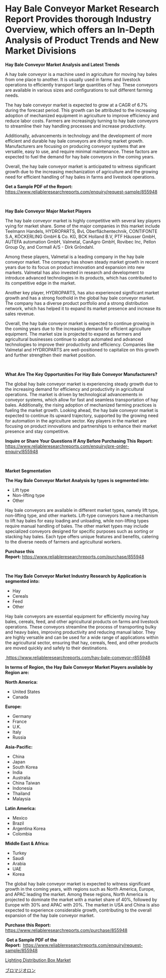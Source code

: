 <p><h1>Hay Bale Conveyor Market Research Report Provides thorough Industry Overview, which offers an In-Depth Analysis of Product Trends and New Market Divisions</h1></p><p><strong>Hay Bale Conveyor Market Analysis and Latest Trends</strong></p>
<p><p>A hay bale conveyor is a machine used in agriculture for moving hay bales from one place to another. It is usually used in farms and livestock operations to efficiently transport large quantities of hay. These conveyors are available in various sizes and configurations to suit different farming needs.</p><p>The hay bale conveyor market is expected to grow at a CAGR of 6.7% during the forecast period. This growth can be attributed to the increasing adoption of mechanized equipment in agriculture to improve efficiency and reduce labor costs. Farmers are increasingly turning to hay bale conveyors to streamline their hay handling processes and increase productivity.</p><p>Additionally, advancements in technology and the development of more efficient and durable hay bale conveyors are driving market growth. Manufacturers are focusing on producing conveyor systems that are versatile, easy to use, and require minimal maintenance. These factors are expected to fuel the demand for hay bale conveyors in the coming years.</p><p>Overall, the hay bale conveyor market is anticipated to witness significant growth due to the increasing mechanization of agriculture and the growing need for efficient handling of hay bales in farms and livestock operations.</p></p>
<p><strong>Get a Sample PDF of the Report:&nbsp;</strong> <a href="https://www.reliableresearchreports.com/enquiry/request-sample/855948">https://www.reliableresearchreports.com/enquiry/request-sample/855948</a></p>
<p>&nbsp;</p>
<p><strong>Hay Bale Conveyor Major Market Players</strong></p>
<p><p>The hay bale conveyor market is highly competitive with several key players vying for market share. Some of the major companies in this market include Teelmann Handels, HYDROPARTS, BvL Oberflächentechnik, CONTIFONTE S.A, KÖCKERLING GmbH & Co. KG, BCK Holland B.V, PTF Häusser GmbH, AUTEFA automation GmbH, Valmetal, CanAgro GmbH, Rovibec Inc, Pellon Group Oy, and Cormall A/S - Dirk Gröndahl.</p><p>Among these players, Valmetal is a leading company in the hay bale conveyor market. The company has shown steady market growth in recent years due to its focus on product innovation and expansion into new markets. Valmetal has also invested in research and development to introduce advanced technologies in its products, which has contributed to its competitive edge in the market.</p><p>Another key player, HYDROPARTS, has also experienced significant market growth and has a strong foothold in the global hay bale conveyor market. The company has a diverse product portfolio and a strong distribution network, which has helped it to expand its market presence and increase its sales revenue.</p><p>Overall, the hay bale conveyor market is expected to continue growing in the coming years due to the increasing demand for efficient agriculture equipment. The market size is projected to expand as farmers and agricultural businesses continue to adopt automated and advanced technologies to improve their productivity and efficiency. Companies like Valmetal and HYDROPARTS are well-positioned to capitalize on this growth and further strengthen their market position.</p></p>
<p>&nbsp;</p>
<p><strong>What Are The Key Opportunities For Hay Bale Conveyor Manufacturers?</strong></p>
<p><p>The global hay bale conveyor market is experiencing steady growth due to the increasing demand for efficiency and productivity in agricultural operations. The market is driven by technological advancements in conveyor systems, which allow for fast and seamless transportation of hay bales. Additionally, the rising adoption of mechanized farming practices is fueling the market growth. Looking ahead, the hay bale conveyor market is expected to continue its upward trajectory, supported by the growing need for automation in the agriculture sector. Key players in the market are focusing on product innovations and partnerships to enhance their market presence and stay competitive.</p></p>
<p><strong>Inquire or Share Your Questions If Any Before Purchasing This Report:</strong> <a href="https://www.reliableresearchreports.com/enquiry/pre-order-enquiry/855948">https://www.reliableresearchreports.com/enquiry/pre-order-enquiry/855948</a></p>
<p>&nbsp;</p>
<p><strong>Market Segmentation</strong></p>
<p><strong>The Hay Bale Conveyor Market Analysis by types is segmented into:</strong></p>
<p><ul><li>Lift type</li><li>Non-lifting type</li><li>Other</li></ul></p>
<p><p>Hay bale conveyors are available in different market types, namely lift type, non-lifting type, and other markets. Lift-type conveyors have a mechanism to lift hay bales for easy loading and unloading, while non-lifting types require manual handling of bales. The other market types may include specialized conveyors designed for specific purposes such as sorting or stacking hay bales. Each type offers unique features and benefits, catering to the diverse needs of farmers and agricultural workers.</p></p>
<p><strong>Purchase this Report:&nbsp;</strong><a href="https://www.reliableresearchreports.com/purchase/855948">https://www.reliableresearchreports.com/purchase/855948</a></p>
<p>&nbsp;</p>
<p><strong>The Hay Bale Conveyor Market Industry Research by Application is segmented into:</strong></p>
<p><ul><li>Hay</li><li>Cereals</li><li>Feed</li><li>Other</li></ul></p>
<p><p>Hay bale conveyors are essential equipment for efficiently moving hay bales, cereals, feed, and other agricultural products on farms and livestock operations. These conveyors streamline the process of transporting bulky and heavy bales, improving productivity and reducing manual labor. They are highly versatile and can be used for a wide range of applications within the agricultural sector, ensuring that hay, cereals, feed, and other products are moved quickly and safely to their destinations.</p></p>
<p><a href="https://www.reliableresearchreports.com/hay-bale-conveyor-r855948">&nbsp;https://www.reliableresearchreports.com/hay-bale-conveyor-r855948</a></p>
<p><strong>In terms of Region, the Hay Bale Conveyor Market Players available by Region are:</strong></p>
<p>
    <p> <strong> North America: </strong>
        <ul>
            <li>United States</li>
            <li>Canada</li>
        </ul>
        </p> 
    <p> <strong> Europe: </strong>
        <ul>
            <li>Germany</li>
            <li>France</li>
            <li>U.K.</li>
            <li>Italy</li>
            <li>Russia</li>
        </ul>
        </p> 
    <p> <strong> Asia-Pacific: </strong>
        <ul>
            <li>China</li>
            <li>Japan</li>
            <li>South Korea</li>
            <li>India</li>
            <li>Australia</li>
            <li>China Taiwan</li>
            <li>Indonesia</li>
            <li>Thailand</li>
            <li>Malaysia</li>
        </ul>
        </p> 
    <p> <strong> Latin America: </strong>
        <ul>
            <li>Mexico</li>
            <li>Brazil</li>
            <li>Argentina Korea</li>
            <li>Colombia</li>
        </ul>
        </p> 
    <p> <strong> Middle East & Africa: </strong>
        <ul>
            <li>Turkey</li>
            <li>Saudi</li>
            <li>Arabia</li>
            <li>UAE</li>
            <li>Korea</li>
        </ul>
    </p>
    </p>
<p><p>The global hay bale conveyor market is expected to witness significant growth in the coming years, with regions such as North America, Europe, and APAC leading the market. Among these regions, North America is projected to dominate the market with a market share of 40%, followed by Europe with 30% and APAC with 20%. The market in USA and China is also expected to experience considerable growth, contributing to the overall expansion of the hay bale conveyor market.</p></p>
<p><strong>Purchase this Report: </strong><a href="https://www.reliableresearchreports.com/purchase/855948">https://www.reliableresearchreports.com/purchase/855948</a></p>
<p>&nbsp;<strong>Get a Sample PDF of the Report:&nbsp;&nbsp;</strong><a href="https://www.reliableresearchreports.com/enquiry/request-sample/855948">https://www.reliableresearchreports.com/enquiry/request-sample/855948</a></p>
<p><strong></strong></p>
<p><p><a href="https://github.com/jackPeters644/Market-Research-Report-List-1/blob/main/lighting-distribution-box-market.md">Lighting Distribution Box Market</a></p><p><a href="https://github.com/avwofrml53535/Market-Research-Report-List-3/blob/main/839864835872.md">ブロマジオロン</a></p></p>